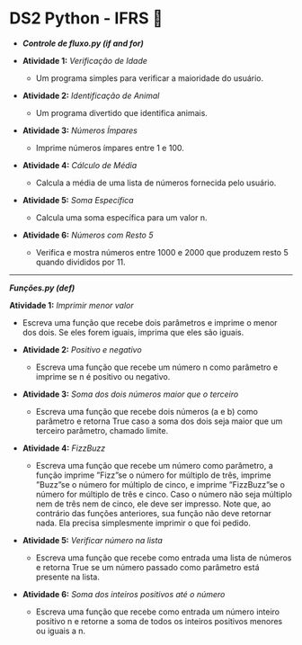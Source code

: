 # DS2 Python - IFRS 🚀

- ***Controle de fluxo.py (if and for)*** 
- **Atividade 1:** *Verificação de Idade*
  - Um programa simples para verificar a maioridade do usuário.

- **Atividade 2:** *Identificação de Animal*
  - Um programa divertido que identifica animais.

- **Atividade 3:** *Números Ímpares*
  - Imprime números ímpares entre 1 e 100.

- **Atividade 4:** *Cálculo de Média*
  - Calcula a média de uma lista de números fornecida pelo usuário.

- **Atividade 5:** *Soma Específica*
  - Calcula uma soma específica para um valor n.

- **Atividade 6:** *Números com Resto 5*
  - Verifica e mostra números entre 1000 e 2000 que produzem resto 5 quando divididos por 11.
----------------------------------------------------------------------------------------------
***Funções.py (def)***

**Atividade 1:** *Imprimir menor valor*
  - Escreva uma função que recebe dois parâmetros e imprime o menor dos dois. Se eles forem iguais, imprima que eles são iguais.

- **Atividade 2:** *Positivo e negativo*
  - Escreva uma função que recebe um número n como parâmetro e imprime se n é positivo ou negativo.

- **Atividade 3:** *Soma dos dois números maior que o terceiro*
  - Escreva uma função que recebe dois números (a e b) como parâmetro e retorna True caso a soma dos dois seja maior que um terceiro parâmetro, chamado limite.

- **Atividade 4:** *FizzBuzz*
  - Escreva uma função que recebe um número como parâmetro, a função imprime
”Fizz”se o número for múltiplo de três, imprime ”Buzz”se o número for múltiplo de
cinco, e imprime ”FizzBuzz”se o número for múltiplo de três e cinco. Caso o
número não seja múltiplo nem de três nem de cinco, ele deve ser impresso. Note
que, ao contrário das funções anteriores, sua função não deve retornar nada. Ela
precisa simplesmente imprimir o que foi pedido.

- **Atividade 5:** *Verificar número na lista*
  - Escreva uma função que recebe como entrada uma lista de números e retorna True
se um número passado como parâmetro está presente na lista.

- **Atividade 6:** *Soma dos inteiros positivos até o número*
  - Escreva uma função que recebe como entrada um número inteiro positivo n e
retorne a soma de todos os inteiros positivos menores ou iguais a n.
